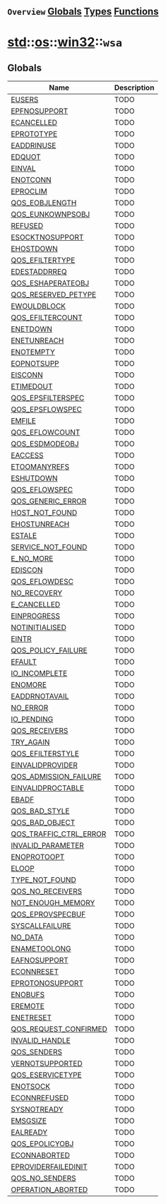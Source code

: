## `Overview` [Globals](./globals.md) [Types](./types.md) [Functions](./functions.md)
# [std](./../../../std.md)::[os](./../../os.md)::[win32](./../win32.md)::`wsa`
## Globals
|Name|Description|
|----|-----------|
|[EUSERS](#todo)|TODO|
|[EPFNOSUPPORT](#todo)|TODO|
|[ECANCELLED](#todo)|TODO|
|[EPROTOTYPE](#todo)|TODO|
|[EADDRINUSE](#todo)|TODO|
|[EDQUOT](#todo)|TODO|
|[EINVAL](#todo)|TODO|
|[ENOTCONN](#todo)|TODO|
|[EPROCLIM](#todo)|TODO|
|[QOS_EOBJLENGTH](#todo)|TODO|
|[QOS_EUNKOWNPSOBJ](#todo)|TODO|
|[REFUSED](#todo)|TODO|
|[ESOCKTNOSUPPORT](#todo)|TODO|
|[EHOSTDOWN](#todo)|TODO|
|[QOS_EFILTERTYPE](#todo)|TODO|
|[EDESTADDRREQ](#todo)|TODO|
|[QOS_ESHAPERATEOBJ](#todo)|TODO|
|[QOS_RESERVED_PETYPE](#todo)|TODO|
|[EWOULDBLOCK](#todo)|TODO|
|[QOS_EFILTERCOUNT](#todo)|TODO|
|[ENETDOWN](#todo)|TODO|
|[ENETUNREACH](#todo)|TODO|
|[ENOTEMPTY](#todo)|TODO|
|[EOPNOTSUPP](#todo)|TODO|
|[EISCONN](#todo)|TODO|
|[ETIMEDOUT](#todo)|TODO|
|[QOS_EPSFILTERSPEC](#todo)|TODO|
|[QOS_EPSFLOWSPEC](#todo)|TODO|
|[EMFILE](#todo)|TODO|
|[QOS_EFLOWCOUNT](#todo)|TODO|
|[QOS_ESDMODEOBJ](#todo)|TODO|
|[EACCESS](#todo)|TODO|
|[ETOOMANYREFS](#todo)|TODO|
|[ESHUTDOWN](#todo)|TODO|
|[QOS_EFLOWSPEC](#todo)|TODO|
|[QOS_GENERIC_ERROR](#todo)|TODO|
|[HOST_NOT_FOUND](#todo)|TODO|
|[EHOSTUNREACH](#todo)|TODO|
|[ESTALE](#todo)|TODO|
|[SERVICE_NOT_FOUND](#todo)|TODO|
|[E_NO_MORE](#todo)|TODO|
|[EDISCON](#todo)|TODO|
|[QOS_EFLOWDESC](#todo)|TODO|
|[NO_RECOVERY](#todo)|TODO|
|[E_CANCELLED](#todo)|TODO|
|[EINPROGRESS](#todo)|TODO|
|[NOTINITIALISED](#todo)|TODO|
|[EINTR](#todo)|TODO|
|[QOS_POLICY_FAILURE](#todo)|TODO|
|[EFAULT](#todo)|TODO|
|[IO_INCOMPLETE](#todo)|TODO|
|[ENOMORE](#todo)|TODO|
|[EADDRNOTAVAIL](#todo)|TODO|
|[NO_ERROR](#todo)|TODO|
|[IO_PENDING](#todo)|TODO|
|[QOS_RECEIVERS](#todo)|TODO|
|[TRY_AGAIN](#todo)|TODO|
|[QOS_EFILTERSTYLE](#todo)|TODO|
|[EINVALIDPROVIDER](#todo)|TODO|
|[QOS_ADMISSION_FAILURE](#todo)|TODO|
|[EINVALIDPROCTABLE](#todo)|TODO|
|[EBADF](#todo)|TODO|
|[QOS_BAD_STYLE](#todo)|TODO|
|[QOS_BAD_OBJECT](#todo)|TODO|
|[QOS_TRAFFIC_CTRL_ERROR](#todo)|TODO|
|[INVALID_PARAMETER](#todo)|TODO|
|[ENOPROTOOPT](#todo)|TODO|
|[ELOOP](#todo)|TODO|
|[TYPE_NOT_FOUND](#todo)|TODO|
|[QOS_NO_RECEIVERS](#todo)|TODO|
|[NOT_ENOUGH_MEMORY](#todo)|TODO|
|[QOS_EPROVSPECBUF](#todo)|TODO|
|[SYSCALLFAILURE](#todo)|TODO|
|[NO_DATA](#todo)|TODO|
|[ENAMETOOLONG](#todo)|TODO|
|[EAFNOSUPPORT](#todo)|TODO|
|[ECONNRESET](#todo)|TODO|
|[EPROTONOSUPPORT](#todo)|TODO|
|[ENOBUFS](#todo)|TODO|
|[EREMOTE](#todo)|TODO|
|[ENETRESET](#todo)|TODO|
|[QOS_REQUEST_CONFIRMED](#todo)|TODO|
|[INVALID_HANDLE](#todo)|TODO|
|[QOS_SENDERS](#todo)|TODO|
|[VERNOTSUPPORTED](#todo)|TODO|
|[QOS_ESERVICETYPE](#todo)|TODO|
|[ENOTSOCK](#todo)|TODO|
|[ECONNREFUSED](#todo)|TODO|
|[SYSNOTREADY](#todo)|TODO|
|[EMSGSIZE](#todo)|TODO|
|[EALREADY](#todo)|TODO|
|[QOS_EPOLICYOBJ](#todo)|TODO|
|[ECONNABORTED](#todo)|TODO|
|[EPROVIDERFAILEDINIT](#todo)|TODO|
|[QOS_NO_SENDERS](#todo)|TODO|
|[OPERATION_ABORTED](#todo)|TODO|
